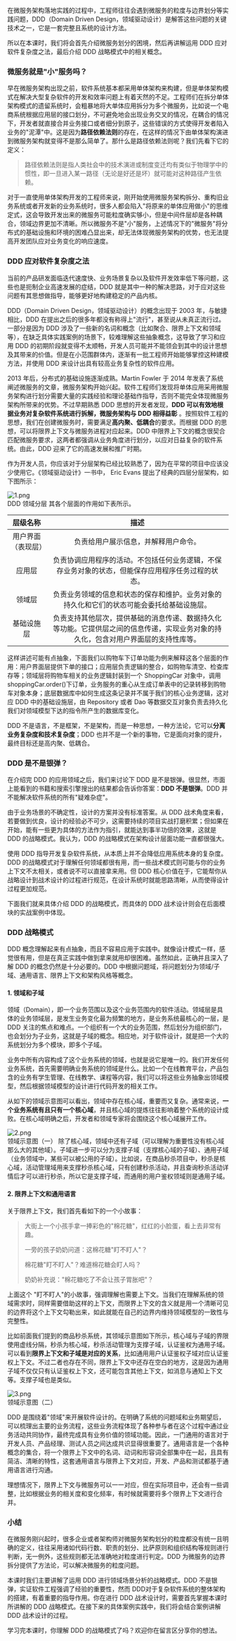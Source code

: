 在微服务架构落地实践的过程中，工程师往往会遇到微服务的粒度与边界划分等实践问题，DDD（Domain Driven Design，领域驱动设计）是解答这些问题的关键技术之一，它是一套完整且系统的设计方法。

所以在本课时，我们将会首先介绍微服务划分的困境，然后再讲解运用 DDD 应对软件复杂度之法，最后介绍 DDD 战略模式中的相关概念。

### 微服务就是"小"服务吗？

早在微服务架构出现之前，软件系统基本都采用单体架构来构建，但是单体架构模式在解决大型复杂软件的开发和效率问题上有着天然的不足。工程师们在拆分单体架构模式的遗留系统时，会粗暴地将大单体应用拆分为多个微服务，比如说一个电商系统根据应用层的接口划分，不可避免地会出现业务交叉的情况，在耦合的情况下，开发者就直接合并业务接口或者细分到原子，这些错误的方式使得开发者陷入业务的"泥潭"中。这是因为**路径依赖法则**的存在，在这样的情况下由单体架构演进到微服务架构就变得不是那么简单了。那什么是路径依赖法则呢？我们先看下它的定义：
> 路径依赖法则是指人类社会中的技术演进或制度变迁均有类似于物理学中的惯性，即一旦进入某一路径（无论是好还是坏）就可能对这种路径产生依赖。

对于一直使用单体架构开发的工程师来说，刚开始使用微服务架构拆分、重构旧业务系统或者开发新的业务系统时，很多人都会陷入"将原来的单体应用做小"的思维定式，这会导致开发出来的微服务可能粒度确实够小，但是中间件层却是各种耦合，领域边界更加不清晰。所以微服务不是"小"服务，上述情况下的"微服务"将分布式的基础设施和环境的困难凸显出来，却无法体现微服务架构的优势，也无法提高开发团队应对业务变化的响应速度。

### DDD 应对软件复杂度之法

当前的产品研发面临迭代速度快、业务场景复杂以及软件开发效率低下等问题，这些也是扼制企业高速发展的症结，DDD 就是其中一种的解决思路，对于应对这些问题有其思想做指导，能够更好地构建稳定的产品内核。

DDD（Domain Driven Design，领域驱动设计）的概念出现于 2003 年，与敏捷相比，DDD 在提出之后的很多年都没有称得上"流行"，甚至说从未真正流行过。一部分是因为 DDD 涉及了一些新的名词和概念（比如聚合、限界上下文和领域等），在缺乏具体实践案例的场景下，较难理解这些抽象概念，这导致了学习和应用 DDD 的初期阶段就变得不太顺畅，开发人员可能并不能领会到其中的设计思想及其带来的价值。但是在小范围群体内，逐渐有一批工程师开始能够掌控这种建模方法，并使用 DDD 来设计出具有较高业务复杂性的软件应用。

2013 年后，分布式的基础设施逐渐成熟。Martin Fowler 于 2014 年发表了系统阐述微服务的文章，微服务架构开始兴起。软件工程师们发现将单体应用采用微服务架构进行划分需要大量的实践经验和理论基础作指导，否则不能完全体现微服务架构所带来的优势。不过早期熟悉 DDD 思想的开发者发现，**DDD 可以有效地根据业务对复杂软件系统进行拆解，微服务架构与 DDD 相得益彰** 。按照软件工程的思想，我们在创建微服务时，需要满足**高内聚、低耦合**的要求。而根据 DDD 的思想，可以将限界上下文与微服务进程对应起来。DDD 中限界上下文的概念很契合匹配微服务要求，这两者都强调从业务角度进行划分，以应对日益复杂的软件系统。由此，DDD 迎来了它的高速发展和推广时期。

作为开发人员，你应该对于分层架构已经比较熟悉了，因为在平常的项目中应该没少使用它。《领域驱动设计》一书中， Eric Evans 提出了经典的四层分层架构，如下图所示：

![1.png](https://s0.lgstatic.com/i/image/M00/2F/DE/Ciqc1F8ICWKAWH1KAADBphxNKvM178.png)  
DDD 领域分层
其各个层面的作用如下表所示。

| **层级名称**  |                               **描述**                               |
|:---------:|:------------------------------------------------------------------:|
| 用户界面（表现层） |                         负责给用户展示信息，并解释用户命令。                         |
|    应用层    |         负责协调应用程序的活动。不包括任何业务逻辑，不保存业务对象的状态，但能保存应用程序任务过程的状态。          |
|    领域层    |           负责业务领域的信息和状态的保存和维护。业务对象的持久化和它们的状态可能会委托给基础设施层。            |
|   基础设施层   | 负责支持其他层次，提供基础的消息传递、数据持久化等功能。它提供层之间的信息传递，实现业务对象的持久化，包含对用户界面层的支持性库等。 |

这样讲述可能有点抽象，下面我们以购物车下订单功能为例来解释这各个层面的作用：用户界面层提供下单的接口；应用层负责逻辑的整合，如购物车清空、检查库存等；领域层将购物车相关的业务逻辑封装到一个 ShoppingCar 对象中，调用 shoppingCar.order()下订单，业务服务的重心从生成订单表中的记录转移到购物车对象本身；底层数据库中如何生成这条记录并不属于我们的核心业务逻辑，这对应 DDD 中的基础设施层，由 Repository 或者 Dao 等数据交互对象负责去持久化我们对领域模型下达的指令所产生的数据库变化。

DDD 不是语言，不是框架，不是架构，而是一种思想，一种方法论，它可以**分离业务复杂度和技术复杂度**；DDD 也并不是一个新的事物，它是面向对象的提升，最终目标还是高内聚、低耦合。

### DDD 是不是银弹？

在介绍完 DDD 的应用领域之后，我们来讨论下 DDD 是不是银弹。很显然，市面上能看到的书籍和搜索引擎搜出的结果都会告诉你答案：**DDD 不是银弹**。DDD 并不能解决软件系统的所有"疑难杂症"。

由于业务场景的不确定性，设计的方案并没有标准答案。从 DDD 战术角度来看，若要做到优良，设计的经验必不可少，这需要持续的项目实战打磨积累；但如果在开始，能有一些更为具体的方法作为指引，就能达到事半功倍的效果，这就是 DDD 的战略模式。我认为，DDD 的战略模式在架构设计层面功能一直都很强大。

使用 DDD 指导开发复杂软件系统，从本质上并不会降低应用系统本身的复杂度。DDD 的战略模式对于理解任何领域都很有用，而一些战术模式则可能与你的业务上下文不太相关，或者说不可以直接拿来用。但 DDD 核心价值在于，它能帮你从战略设计到战术设计的过程进行规范，在设计系统时就能思路清晰，从而使得设计过程更加规范。

下面我们就来具体介绍 DDD 的战略模式，而具体的 DDD 战术设计则会在后面模块的实战案例中体现。

### DDD 战略模式

DDD 概念理解起来有点抽象，而且不容易应用于实践中。就像设计模式一样，感觉很有用，但是在真正实践中做到拿来就用却很困难。虽然如此，正确并且深入了解 DDD 的概念仍然是十分必要的。DDD 中根据问题域，将问题划分为领域/子域、通用语言、限界上下文和架构风格等概念。

#### 1. 领域和子域

领域（Domain），即一个业务范围以及这个业务范围内的软件活动。领域层是具体的业务领域层，是发生业务变化最为频繁的地方，是业务系统最核心的一层，是 DDD 关注的焦点和难点。一个组织有一个大的业务范围，然后划分为组织部门，也会划分为子业务，这就是子域的概念。相应地，对于软件设计，就是把一个大的系统划分为多个模块，即多个子域。

业务中所有内容构成了这个业务系统的领域，也就是说它是唯一的。我们开发任何业务系统，首先需要明确业务系统的领域是什么。比如一个在线教育平台，产品包含的业务有学生管理、在线教学、课程等内容，我们可以将这些业务抽象出领域模型，然后根据领域模型的设计进行代码开发的相关工作。

从如下的领域示意图可以看出，领域中存在核心域，重要而又复杂。通常来说，**一个业务系统有且只有一个核心域**，并且核心域的提炼往往影响着整个系统的设计成败。在核心域明确之后，开发者和领域专家将会围绕这个核心域展开工作。

![2.png](https://s0.lgstatic.com/i/image/M00/2F/DE/Ciqc1F8ICaSAfJzpAAMWB0c5GBg079.png)  
领域示意图（一）
除了核心域，领域中还有子域（可以理解为重要性没有核心域那么大的其他域）。子域进一步可以分为支撑子域（支撑核心域的子域）、通用子域（业务领域中，某些可以被公用的子域）。比如说，在商品秒杀项目中，秒杀是核心域，活动管理域用来支撑秒杀核心域，只有创建秒杀活动，并且查询秒杀活动详情后才可以进行秒杀，所以它是支撑子域，而通用的用户鉴权领域则是通用子域。

#### 2. 限界上下文和通用语言

关于限界上下文，我们首先看如下的一个小故事：
> 大街上一个小孩手拿一捧彩色的"棉花糖"，红红的小脸蛋，看上去非常有趣。  
>
> 一旁的孩子奶奶问道：这棉花糖"盯不盯人"？  
>
> 棉花糖"盯不盯人"？难道棉花糖会盯人吗？  
>
> 奶奶补充说："棉花糖吃了不会让孩子胃胀吧"？

上面这个 "盯不盯人"的小故事，强调理解也需要上下文。当我们在理解系统的领域需求时，同样需要借助这样的上下文，而限界上下文的含义就是用一个清晰可见的边界将这个上下文勾勒出来，如此就能在自己的边界内维持领域模型的一致性与完整性。

比如前面我们提到的商品秒杀系统，其领域示意图如下所示，核心域与子域的界限使用虚线分隔，秒杀为核心域，秒杀活动管理为支撑子域，认证鉴权为通用子域。可以看到**限界上下文和子域是对应的关系**，比如通用用户认证鉴权子域对应认证鉴权上下文。不过二者也存在不同，限界上下文中还存在空白的地方，这是因为通用子域不仅仅只有认证鉴权上下文，还可能包含其他上下文，如消息与通知上下文等。支撑子域也是类似。

![3.png](https://s0.lgstatic.com/i/image/M00/2F/DE/Ciqc1F8ICeaAPgvMAALoLbd-V-0404.png)  
领域示意图（二）

DDD 是围绕着"领域"来开展软件设计的。在明确了系统的问题域和业务期望后，可以梳理出主要的业务流程，这些业务流程体现了各种参与者在这个过程中通过业务活动共同协作，最终完成具有业务价值的领域功能。因此，一门通用的语言对于开发人员、产品经理、测试人员之间达成共识显得很重要了。通用语言是一个各种概念的集合，将一个限界上下文中的名词、动词和形容词全部集中在一起，且具有简洁、清晰的特性，这套通用语言与限界上下文对应，开发、产品和测试都基于通用语言进行沟通。

理想情况下，限界上下文与微服务可以一一对应，但在实际项目中，还会有一些调整，比如根据业务的相关度和变化频率，有时候就需要将多个限界上下文进行合并。

### 小结

在微服务刚兴起时，很多企业或者架构师对微服务架构划分的粒度都没有统一且明确的定义，往往采用诸如代码行数、职责的划分、比萨原则和组织结构等规则进行判断，无一例外，这些规则都无法准确地对粒度进行判定。DDD 为微服务的边界拆分提供了方法论，可以解决微服务的粒度问题。

本课时我们主要讲解了运用 DDD 进行领域场景分析的战略模式。DDD 不是银弹，实证软件工程强调了经验的重要性，然而 DDD对于复杂软件系统的整体架构的搭建，有着重要的指导作用。你在进行 DDD 战术设计时，需要首先掌握本课时所讲解的 DDD 战略模式。在接下来的具体案例实践中，我们将会结合案例讲解 DDD 战术设计的过程。

学习完本课时，你理解 DDD 的战略模式了吗？欢迎你在留言区分享你的想法。
